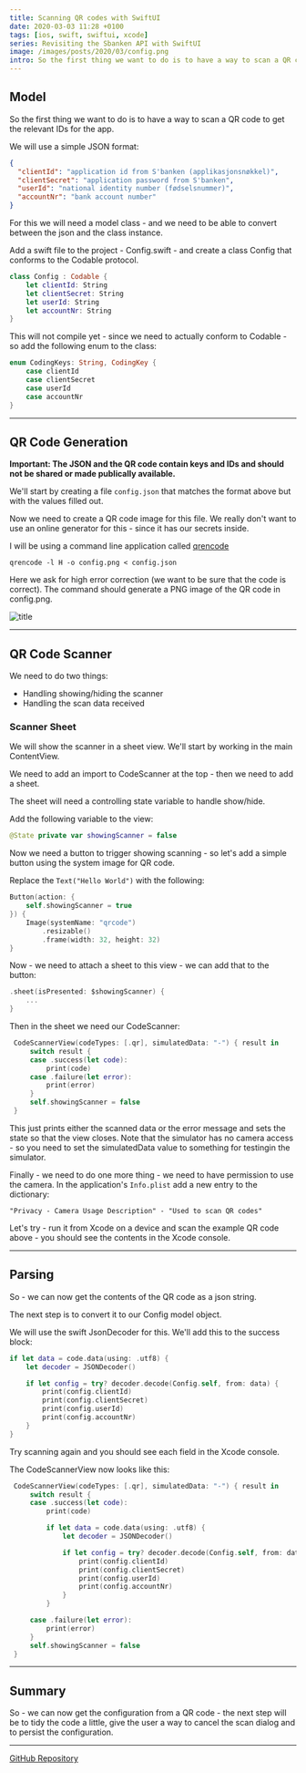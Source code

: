 ```yaml
---
title: Scanning QR codes with SwiftUI
date: 2020-03-03 11:28 +0100
tags: [ios, swift, swiftui, xcode]
series: Revisiting the Sbanken API with SwiftUI
image: /images/posts/2020/03/config.png
intro: So the first thing we want to do is to have a way to scan a QR code to get the relevant IDs for the app.
---
```


## Model

So the first thing we want to do is to have a way to scan a QR code to get the relevant IDs for the app.

We will use a simple JSON format:

```json
{
  "clientId": "application id from S'banken (applikasjonsnøkkel)",
  "clientSecret": "application password from S'banken",
  "userId": "national identity number (fødselsnummer)",
  "accountNr": "bank account number"
}
```

For this we will need a model class - and we need to be able to convert between the json and the class instance.

Add a swift file to the project - Config.swift - and create a class Config that conforms to the Codable protocol.

```swift
class Config : Codable {
    let clientId: String
    let clientSecret: String
    let userId: String
    let accountNr: String
}
```

This will not compile yet - since we need to actually conform to Codable - so add the following enum to the class:

```swift
enum CodingKeys: String, CodingKey {
    case clientId
    case clientSecret
    case userId
    case accountNr
}
```

---

## QR Code Generation

**Important: The JSON and the QR code contain keys and IDs and should not be shared or made publically available.**

We'll start by creating a file `config.json` that matches the format above but with the values filled out.

Now we need to create a QR code image for this file. We really don't want to use an online generator for this - since it has our secrets inside.

I will be using a command line application called [qrencode](https://github.com/fukuchi/libqrencode)

```shell
qrencode -l H -o config.png < config.json
```

Here we ask for high error correction (we want to be sure that the code is correct). The command should generate a PNG image of the QR code in config.png.

![title](/images/posts/2020/03/config.png)

---

## QR Code Scanner

We need to do two things:

- Handling showing/hiding the scanner
- Handling the scan data received

### Scanner Sheet

We will show the scanner in a sheet view. We'll start by working in the main ContentView.

We need to add an import to CodeScanner at the top - then we need to add a sheet.

The sheet will need a controlling state variable to handle show/hide.

Add the following variable to the view:

```swift
@State private var showingScanner = false
```

Now we need a button to trigger showing scanning - so let's add a simple button using the system image for QR code.

Replace the `Text("Hello World")` with the following:

```swift
Button(action: {
    self.showingScanner = true
}) {
    Image(systemName: "qrcode")
        .resizable()
        .frame(width: 32, height: 32)
}
```

Now - we need to attach a sheet to this view - we can add that to the button:

```swift
.sheet(isPresented: $showingScanner) {
    ...
}
```

Then in the sheet we need our CodeScanner:

```swift
 CodeScannerView(codeTypes: [.qr], simulatedData: "-") { result in
     switch result {
     case .success(let code):
         print(code)
     case .failure(let error):
         print(error)
     }
     self.showingScanner = false
 }
```

This just prints either the scanned data or the error message and sets the state so that the view closes. Note that the simulator has no camera access - so you need to set the simulatedData value to something for testingin the simulator.

Finally - we need to do one more thing - we need to have permission to use the camera. In the application's `Info.plist` add a new entry to the dictionary:

```
"Privacy - Camera Usage Description" - "Used to scan QR codes"
```

Let's try - run it from Xcode on a device and scan the example QR code above - you should see the contents in the Xcode console.

---

## Parsing

So - we can now get the contents of the QR code as a json string.

The next step is to convert it to our Config model object.

We will use the swift JsonDecoder for this. We'll add this to the success block:

```swift
if let data = code.data(using: .utf8) {
    let decoder = JSONDecoder()

    if let config = try? decoder.decode(Config.self, from: data) {
        print(config.clientId)
        print(config.clientSecret)
        print(config.userId)
        print(config.accountNr)
    }
}
```

Try scanning again and you should see each field in the Xcode console.

The CodeScannerView now looks like this:

```swift
 CodeScannerView(codeTypes: [.qr], simulatedData: "-") { result in
     switch result {
     case .success(let code):
         print(code)

         if let data = code.data(using: .utf8) {
             let decoder = JSONDecoder()

             if let config = try? decoder.decode(Config.self, from: data) {
                 print(config.clientId)
                 print(config.clientSecret)
                 print(config.userId)
                 print(config.accountNr)
             }
         }

     case .failure(let error):
         print(error)
     }
     self.showingScanner = false
 }
```

---

## Summary

So - we can now get the configuration from a QR code - the next step will be to tidy the code a little, give the user a way to cancel the scan dialog and to persist the configuration.

---

[GitHub Repository](https://github.com/chrissearle/lommepenger-swiftui)
